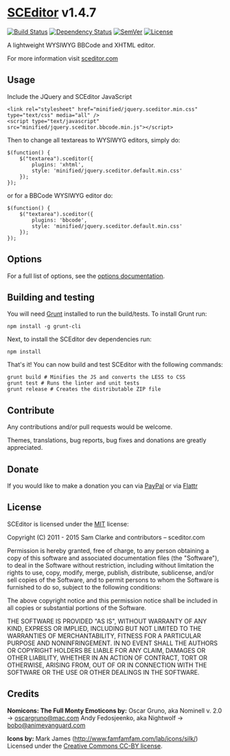 # [SCEditor](http://www.sceditor.com/) v1.4.7

[![Build Status](http://img.shields.io/travis/samclarke/SCEditor/master.svg?style=flat-square)](https://travis-ci.org/samclarke/SCEditor)
[![Dependency Status](http://img.shields.io/gemnasium/samclarke/SCEditor.svg?style=flat-square)](https://gemnasium.com/samclarke/SCEditor)
[![SemVer](http://img.shields.io/:semver-✓-brightgreen.svg?style=flat-square)](http://semver.org)
[![License](http://img.shields.io/npm/l/sceditor.svg?style=flat-square)](https://github.com/samclarke/SCEditor/blob/master/MIT.txt)

A lightweight WYSIWYG BBCode and XHTML editor.

For more information visit [sceditor.com](http://www.sceditor.com/)


## Usage

Include the JQuery and SCEditor JavaScript

	<link rel="stylesheet" href="minified/jquery.sceditor.min.css" type="text/css" media="all" />
	<script type="text/javascript" src="minified/jquery.sceditor.bbcode.min.js"></script>

Then to change all textareas to WYSIWYG editors, simply do:

	$(function() {
		$("textarea").sceditor({
			plugins: 'xhtml',
			style: 'minified/jquery.sceditor.default.min.css'
		});
	});

or for a BBCode WYSIWYG editor do:

	$(function() {
		$("textarea").sceditor({
			plugins: 'bbcode',
			style: 'minified/jquery.sceditor.default.min.css'
		});
	});



## Options

For a full list of options, see the [options documentation](http://www.sceditor.com/documentation/options/).



## Building and testing

You will need [Grunt](http://gruntjs.com/) installed to run the build/tests. To install Grunt run:

    npm install -g grunt-cli

Next, to install the SCEditor dev dependencies run:

    npm install

That's it! You can now build and test SCEditor with the following commands:

    grunt build # Minifies the JS and converts the LESS to CSS
    grunt test # Runs the linter and unit tests
    grunt release # Creates the distributable ZIP file



## Contribute

Any contributions and/or pull requests would be welcome.

Themes, translations, bug reports, bug fixes and donations are greatly appreciated.



## Donate

If you would like to make a donation you can via
[PayPal](https://www.paypal.com/cgi-bin/webscr?cmd=_s-xclick&hosted_button_id=AVJSF5NEETYYG)
or via [Flattr](http://flattr.com/thing/400345/SCEditor)



## License

SCEditor is licensed under the [MIT](http://www.opensource.org/licenses/mit-license.php) license:


Copyright (C) 2011 - 2015 Sam Clarke and contributors – sceditor.com

Permission is hereby granted, free of charge, to any person obtaining a copy of this software and associated documentation files (the "Software"), to deal in the Software without restriction, including without limitation the rights to use, copy, modify, merge, publish, distribute, sublicense, and/or sell copies of the Software, and to permit persons to whom the Software is furnished to do so, subject to the following conditions:

The above copyright notice and this permission notice shall be included in all copies or substantial portions of the Software.

THE SOFTWARE IS PROVIDED "AS IS", WITHOUT WARRANTY OF ANY KIND, EXPRESS OR IMPLIED, INCLUDING BUT NOT LIMITED TO THE WARRANTIES OF MERCHANTABILITY, FITNESS FOR A PARTICULAR PURPOSE AND NONINFRINGEMENT. IN NO EVENT SHALL THE AUTHORS OR COPYRIGHT HOLDERS BE LIABLE FOR ANY CLAIM, DAMAGES OR OTHER LIABILITY, WHETHER IN AN ACTION OF CONTRACT, TORT OR OTHERWISE, ARISING FROM, OUT OF OR IN CONNECTION WITH THE SOFTWARE OR THE USE OR OTHER DEALINGS IN THE SOFTWARE.



## Credits

**Nomicons: The Full Monty Emoticons by:**
Oscar Gruno, aka Nominell v. 2.0 -> oscargruno@mac.com
Andy Fedosjeenko, aka Nightwolf -> bobo@animevanguard.com

**Icons by:**
Mark James (http://www.famfamfam.com/lab/icons/silk/)
Licensed under the [Creative Commons CC-BY license](http://creativecommons.org/licenses/by/3.0/).